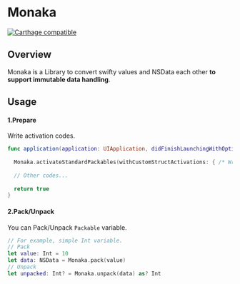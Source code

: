 # Monaka
[![Carthage compatible](https://img.shields.io/badge/Carthage-compatible-4BC51D.svg?style=flat)](https://github.com/Carthage/Carthage)

## Overview

Monaka is a Library to convert swifty values and NSData each other __to support immutable data handling__.

## Usage

#### 1.Prepare

Write activation codes.

```swift
func application(application: UIApplication, didFinishLaunchingWithOptions launchOptions: [NSObject: AnyObject]?) -> Bool {
        
  Monaka.activateStandardPackables(withCustomStructActivations: { /* Write here if you use your struct to pack. */ })
  
  // Other codes...
        
  return true
}

```

#### 2.Pack/Unpack

You can Pack/Unpack `Packable` variable.

```swift
// For example, simple Int variable.
// Pack
let value: Int = 10
let data: NSData = Monaka.pack(value) 
// Unpack
let unpacked: Int? = Monaka.unpack(data) as? Int
```




